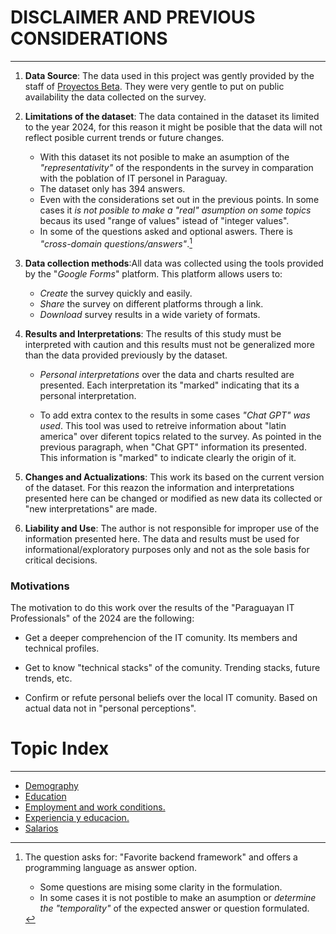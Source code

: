 # DISCLAIMER AND PREVIOUS CONSIDERATIONS



<!--
<div id="canvas1"></div>
<div id="canvas2"></div>
-->



______________________________________________________________________

1. **Data Source**: The data used in this project was gently provided
   by the staff of [Proyectos
   Beta](https://proyectosbeta.net/2024/06/resultados-de-la-encuesta-sobre-developers-en-paraguay-2024/).
   They were very gentle to put on public availability the data collected on
   the survey.

2. **Limitations of the dataset**: The data contained in the dataset its limited
   to the year 2024, for this reason it might be posible that the data will not
   reflect posible current trends or future changes. 
     - With this dataset its not posible to make an asumption of the
       *"representativity"* of the respondents in the survey in comparation with
       the poblation of IT personel in Paraguay.
     - The dataset only has 394 answers.    
     - Even with the considerations set out in the previous points. In some
       cases it *is not posible to make a "real" asumption on some topics*
       becaus its used "range of values" istead of "integer values".
     - In some of the questions asked and optional aswers. There is
       *"cross-domain questions/answers"*.[^1]
[^1]:   The question asks for: "Favorite backend framework" and offers a
programming language as answer option.
     - Some questions are mising some clarity in the formulation.
     - In some cases it is not postible to make an asumption or *determine the
       "temporality"* of the expected answer or question formulated. [^2]   
[^2]: ej. "Modalidad de trabajao."



3. **Data collection methods**:All data was collected using the tools provided
   by the "*Google Forms*" platform. This platform allows users to:
    - *Create* the survey quickly and easily.
    - *Share* the survey on different platforms through a link.
    - *Download* survey results in a wide variety of formats. 




4. **Results and Interpretations**: 
The results of this study must be interpreted with caution and this results
must not be generalized more than the data provided previously by the dataset.

    - *Personal interpretations* over the data and charts resulted are presented.
      Each interpretation its "marked" indicating that its a personal
      interpretation. 

    - To add extra contex to the results in some cases *"Chat GPT" was used*.
      This tool was used to retreive information about "latin america" over
      diferent topics related to the survey. As pointed in the previous
      paragraph, when "Chat GPT" information its presented. This information is "marked" to
      indicate clearly the origin of it.

5. **Changes and Actualizations**: This work its based on the current version
of the dataset. For this reazon the information and interpretations
presented here can be changed or modified as new data its collected or "new
interpretations" are made.


6. **Liability and Use**: The author is not responsible for improper use
of the information presented here. The data and results must be used
for informational/exploratory purposes only and not as the sole basis for
critical decisions.


### Motivations
The motivation to do this work over the results of the "Paraguayan IT
Professionals" of the 2024 are the following:

- Get a deeper comprehencion of the IT comunity. Its members and technical
  profiles.

- Get to know "technical stacks" of the comunity. Trending stacks, future
  trends, etc.

- Confirm or refute personal beliefs over the local IT comunity. Based on
  actual data not in "personal perceptions".


<a id='topic_index'></a>
# Topic Index 

______________________________________________________________________

- [Demography](demografia/demografia.md)
- [Education](educacion/educacion.md)
- [Employment and work conditions.](empleo_y_condiciones_de_trabajo/empleo_y_condiciones_de_trabajo.md)
- [Experiencia y educacion.](experiencia_y_educacion/experiencia_y_educacion.md)
- [Salarios](salarios/salarios.md) 
